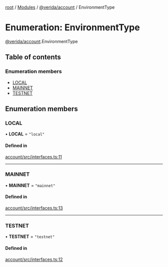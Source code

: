 [root](../README.md) / [Modules](../modules.md) / [@verida/account](../modules/verida_account.md) / EnvironmentType

# Enumeration: EnvironmentType

[@verida/account](../modules/verida_account.md).EnvironmentType

## Table of contents

### Enumeration members

- [LOCAL](verida_account.EnvironmentType.md#local)
- [MAINNET](verida_account.EnvironmentType.md#mainnet)
- [TESTNET](verida_account.EnvironmentType.md#testnet)

## Enumeration members

### LOCAL

• **LOCAL** = `"local"`

#### Defined in

[account/src/interfaces.ts:11](https://github.com/verida/verida-js/blob/039856c/packages/account/src/interfaces.ts#L11)

___

### MAINNET

• **MAINNET** = `"mainnet"`

#### Defined in

[account/src/interfaces.ts:13](https://github.com/verida/verida-js/blob/039856c/packages/account/src/interfaces.ts#L13)

___

### TESTNET

• **TESTNET** = `"testnet"`

#### Defined in

[account/src/interfaces.ts:12](https://github.com/verida/verida-js/blob/039856c/packages/account/src/interfaces.ts#L12)
